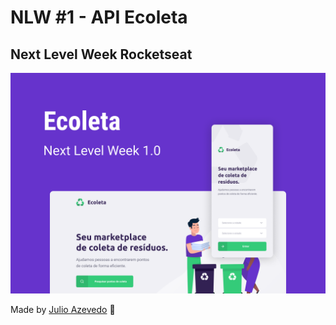 # NLW #1 - API Ecoleta

## Next Level Week Rocketseat



![](/src/assets/Capa.png)

Made by [Julio Azevedo](https://github.com/julioaze) :rocket: